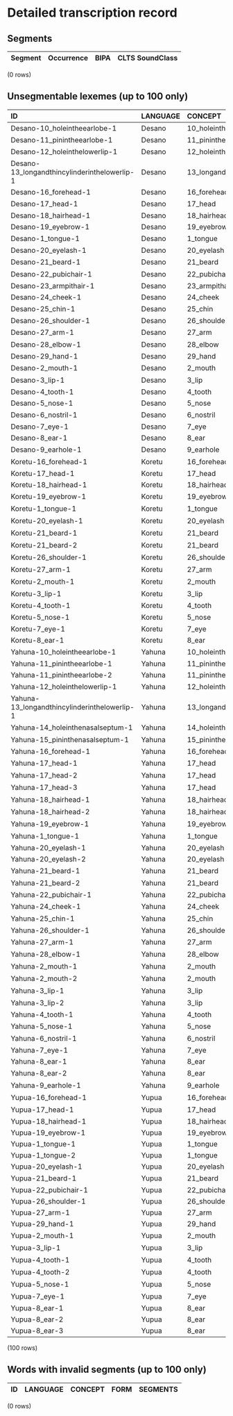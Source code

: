 
# Detailed transcription record

## Segments

| Segment | Occurrence | BIPA | CLTS SoundClass |
|-----------|--------------|--------|-------------------|

(0 rows)



## Unsegmentable lexemes (up to 100 only)

| ID | LANGUAGE | CONCEPT | FORM |
|:---------------------------------------------|:-----------|:------------------------------------|:---------------------------|
| Desano-10_holeintheearlobe-1 | Desano | 10_holeintheearlobe | ga'minógobe̠ |
| Desano-11_pinintheearlobe-1 | Desano | 11_pinintheearlobe | ga'minotsā́lioxka |
| Desano-12_holeinthelowerlip-1 | Desano | 12_holeinthelowerlip | dix̯sipuligobe̠ |
| Desano-13_longandthincylinderinthelowerlip-1 | Desano | 13_longandthincylinderinthelowerlip | disx̯sípulitsai̯ánidex̯ka |
| Desano-16_forehead-1 | Desano | 16_forehead | diapu |
| Desano-17_head-1 | Desano | 17_head | dex̯pū́ru |
| Desano-18_hairhead-1 | Desano | 18_hairhead | póali |
| Desano-19_eyebrow-1 | Desano | 19_eyebrow | kuísipóali |
| Desano-1_tongue-1 | Desano | 1_tongue | nḗ̠riru |
| Desano-20_eyelash-1 | Desano | 20_eyelash | kuísipóali |
| Desano-21_beard-1 | Desano | 21_beard | dix̯sípoali |
| Desano-22_pubichair-1 | Desano | 22_pubichair | gé̥lapoali |
| Desano-23_armpithair-1 | Desano | 23_armpithair | kādoxkápoali |
| Desano-24_cheek-1 | Desano | 24_cheek | uayúpona |
| Desano-25_chin-1 | Desano | 25_chin | dix̯sípuliru |
| Desano-26_shoulder-1 | Desano | 26_shoulder | komẽ́pero |
| Desano-27_arm-1 | Desano | 27_arm | de̥xká |
| Desano-28_elbow-1 | Desano | 28_elbow | de̥xkápuliru |
| Desano-29_hand-1 | Desano | 29_hand | mohṓpama |
| Desano-2_mouth-1 | Desano | 2_mouth | dix̯sī́ro |
| Desano-3_lip-1 | Desano | 3_lip | dix̯síbero |
| Desano-4_tooth-1 | Desano | 4_tooth | guhī́kuli |
| Desano-5_nose-1 | Desano | 5_nose | ī́ṅinu |
| Desano-6_nostril-1 | Desano | 6_nostril | íṅigobe̠ri |
| Desano-7_eye-1 | Desano | 7_eye | kuī́ri |
| Desano-8_ear-1 | Desano | 8_ear | gā'mī́no |
| Desano-9_earhole-1 | Desano | 9_earhole | gā́migobe̠ |
| Koretu-16_forehead-1 | Koretu | 16_forehead | sikoayéke̥ |
| Koretu-17_head-1 | Koretu | 17_head | sī́roḥo |
| Koretu-18_hairhead-1 | Koretu | 18_hairhead | sī́roḥōre |
| Koretu-19_eyebrow-1 | Koretu | 19_eyebrow | siagóne̥keri |
| Koretu-1_tongue-1 | Koretu | 1_tongue | siáme̠lako |
| Koretu-20_eyelash-1 | Koretu | 20_eyelash | siakorasé̠ḥoiri |
| Koretu-21_beard-1 | Koretu | 21_beard | sigoi̯tagiáḥoiri |
| Koretu-21_beard-2 | Koretu | 21_beard | goi̯takiáḥoiri |
| Koretu-26_shoulder-1 | Koretu | 26_shoulder | sikiakóme̠no |
| Koretu-27_arm-1 | Koretu | 27_arm | silikíape̥ |
| Koretu-2_mouth-1 | Koretu | 2_mouth | sírise̠pu̠ |
| Koretu-3_lip-1 | Koretu | 3_lip | sírise̠pu̠ |
| Koretu-4_tooth-1 | Koretu | 4_tooth | síkoḥiri |
| Koretu-5_nose-1 | Koretu | 5_nose | sikomé̠o |
| Koretu-7_eye-1 | Koretu | 7_eye | siakṓkia |
| Koretu-8_ear-1 | Koretu | 8_ear | sikiaū́lo |
| Yahuna-10_holeintheearlobe-1 | Yahuna | 10_holeintheearlobe | āmóakakope̠a |
| Yahuna-11_pinintheearlobe-1 | Yahuna | 11_pinintheearlobe | amukótoa |
| Yahuna-11_pinintheearlobe-2 | Yahuna | 11_pinintheearlobe | amokótoa |
| Yahuna-12_holeinthelowerlip-1 | Yahuna | 12_holeinthelowerlip | hātíkope̠a |
| Yahuna-13_longandthincylinderinthelowerlip-1 | Yahuna | 13_longandthincylinderinthelowerlip | hātia |
| Yahuna-14_holeinthenasalseptum-1 | Yahuna | 14_holeinthenasalseptum | ṓme̠kenikope̠a |
| Yahuna-15_pininthenasalseptum-1 | Yahuna | 15_pininthenasalseptum | ṓme̠tḗ̠ni |
| Yahuna-16_forehead-1 | Yahuna | 16_forehead | kóa |
| Yahuna-17_head-1 | Yahuna | 17_head | lu̠pu̠kóa |
| Yahuna-17_head-2 | Yahuna | 17_head | le̥pokóa |
| Yahuna-17_head-3 | Yahuna | 17_head | de̥pokóa |
| Yahuna-18_hairhead-1 | Yahuna | 18_hairhead | lu̠pú̠komihia |
| Yahuna-18_hairhead-2 | Yahuna | 18_hairhead | de̥pókomihia |
| Yahuna-19_eyebrow-1 | Yahuna | 19_eyebrow | yakólipite̠koa |
| Yahuna-1_tongue-1 | Yahuna | 1_tongue | nē̠nóke̠ka |
| Yahuna-20_eyelash-1 | Yahuna | 20_eyelash | yakotáya |
| Yahuna-20_eyelash-2 | Yahuna | 20_eyelash | yakotáya |
| Yahuna-21_beard-1 | Yahuna | 21_beard | dihe̠táya |
| Yahuna-21_beard-2 | Yahuna | 21_beard | lihe̠táya |
| Yahuna-22_pubichair-1 | Yahuna | 22_pubichair | pūluitá |
| Yahuna-24_cheek-1 | Yahuna | 24_cheek | ye̠té̠a |
| Yahuna-25_chin-1 | Yahuna | 25_chin | dihe̠kóa |
| Yahuna-26_shoulder-1 | Yahuna | 26_shoulder | hihóa |
| Yahuna-27_arm-1 | Yahuna | 27_arm | nikapé̠pe̠ |
| Yahuna-28_elbow-1 | Yahuna | 28_elbow | nikapé̠pe̠tū́liaka |
| Yahuna-2_mouth-1 | Yahuna | 2_mouth | dihokópe̠ |
| Yahuna-2_mouth-2 | Yahuna | 2_mouth | lihokópe̠ |
| Yahuna-3_lip-1 | Yahuna | 3_lip | dihé̠a |
| Yahuna-3_lip-2 | Yahuna | 3_lip | lihé̠a |
| Yahuna-4_tooth-1 | Yahuna | 4_tooth | ōpía |
| Yahuna-5_nose-1 | Yahuna | 5_nose | ṓme̠ |
| Yahuna-6_nostril-1 | Yahuna | 6_nostril | ṓme̠kope̠a |
| Yahuna-7_eye-1 | Yahuna | 7_eye | ya'koá |
| Yahuna-8_ear-1 | Yahuna | 8_ear | āmó |
| Yahuna-8_ear-2 | Yahuna | 8_ear | ā'mé̥ |
| Yahuna-9_earhole-1 | Yahuna | 9_earhole | āmokópe̠a |
| Yupua-16_forehead-1 | Yupua | 16_forehead | de̥xpé̥li |
| Yupua-17_head-1 | Yupua | 17_head | kúe̥le̥ |
| Yupua-18_hairhead-1 | Yupua | 18_hairhead | póa |
| Yupua-19_eyebrow-1 | Yupua | 19_eyebrow | yímogati |
| Yupua-1_tongue-1 | Yupua | 1_tongue | dṓlo |
| Yupua-1_tongue-2 | Yupua | 1_tongue | dṓlo |
| Yupua-20_eyelash-1 | Yupua | 20_eyelash | yímogati |
| Yupua-21_beard-1 | Yupua | 21_beard | dix̯sipoa |
| Yupua-22_pubichair-1 | Yupua | 22_pubichair | nūlipóa |
| Yupua-26_shoulder-1 | Yupua | 26_shoulder | dikagúu |
| Yupua-27_arm-1 | Yupua | 27_arm | dika |
| Yupua-29_hand-1 | Yupua | 29_hand | múhu |
| Yupua-2_mouth-1 | Yupua | 2_mouth | dix̯si |
| Yupua-3_lip-1 | Yupua | 3_lip | dix̯sigati |
| Yupua-4_tooth-1 | Yupua | 4_tooth | goxpé̠ga |
| Yupua-4_tooth-2 | Yupua | 4_tooth | góxpe̠ga |
| Yupua-5_nose-1 | Yupua | 5_nose | ḗge̥le |
| Yupua-7_eye-1 | Yupua | 7_eye | yḗle̥ |
| Yupua-8_ear-1 | Yupua | 8_ear | gámu |
| Yupua-8_ear-2 | Yupua | 8_ear | ámu |
| Yupua-8_ear-3 | Yupua | 8_ear | gámu |

(100 rows)



## Words with invalid segments (up to 100 only)

| ID | LANGUAGE | CONCEPT | FORM | SEGMENTS |
|------|------------|-----------|--------|------------|

(0 rows)


